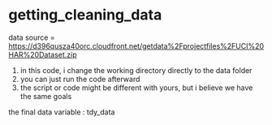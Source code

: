 # getting_cleaning_data

data source = https://d396qusza40orc.cloudfront.net/getdata%2Fprojectfiles%2FUCI%20HAR%20Dataset.zip

1. in this code, i change the working directory directly to the data folder
2. you can just run the code afterward
3. the script or code might be different with yours, but i believe we have the same goals

the final data variable : tdy_data
